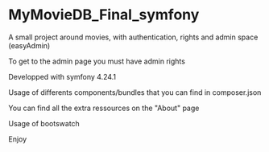 # MyMovieDB_Final_symfony

A small project around movies, with authentication, rights and admin space (easyAdmin)

To get to the admin page you must have admin rights

Developped with symfony 4.24.1 

Usage of differents components/bundles that you can find in composer.json 

You can find all the extra ressources on the "About" page

Usage of bootswatch 

Enjoy
